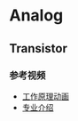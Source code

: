 # Analog





## Transistor





### 参考视频

- [工作原理动画](https://www.youtube.com/watch?v=jVyyHfsAfyA&t=3s)
- [专业介绍](https://www.youtube.com/watch?v=1Shp0GDFHSk)